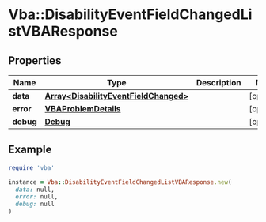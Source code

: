 # Vba::DisabilityEventFieldChangedListVBAResponse

## Properties

| Name | Type | Description | Notes |
| ---- | ---- | ----------- | ----- |
| **data** | [**Array&lt;DisabilityEventFieldChanged&gt;**](DisabilityEventFieldChanged.md) |  | [optional] |
| **error** | [**VBAProblemDetails**](VBAProblemDetails.md) |  | [optional] |
| **debug** | [**Debug**](Debug.md) |  | [optional] |

## Example

```ruby
require 'vba'

instance = Vba::DisabilityEventFieldChangedListVBAResponse.new(
  data: null,
  error: null,
  debug: null
)
```

